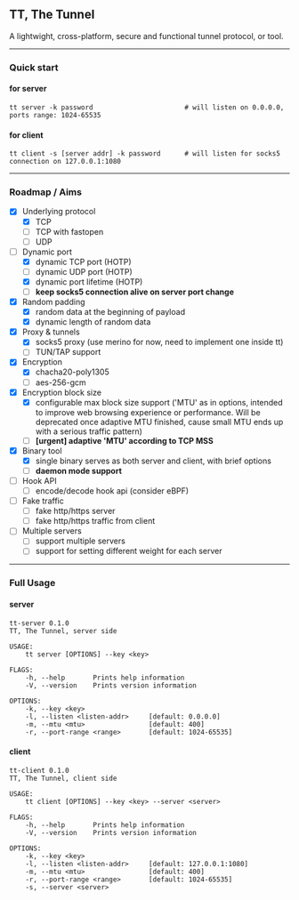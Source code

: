 ## TT, The Tunnel
A lightwight, cross-platform, secure and functional tunnel protocol, or tool.

----
### Quick start
#### for server

    tt server -k password                       # will listen on 0.0.0.0, ports range: 1024-65535

#### for client

    tt client -s [server addr] -k password      # will listen for socks5 connection on 127.0.0.1:1080
    
----
### Roadmap / Aims
- [x] Underlying protocol
    - [x] TCP 
    - [ ] TCP with fastopen
    - [ ] UDP
- [ ] Dynamic port
    - [x] dynamic TCP port (HOTP)
    - [ ] dynamic UDP port (HOTP)
    - [x] dynamic port lifetime (HOTP)
	- [ ] **keep socks5 connection alive on server port change**
- [x] Random padding
    - [x] random data at the beginning of payload
    - [x] dynamic length of random data
- [x] Proxy & tunnels 
    - [x] socks5 proxy (use merino for now, need to implement one inside tt)
    - [ ] TUN/TAP support
- [x] Encryption
    - [x] chacha20-poly1305
    - [ ] aes-256-gcm
- [x] Encryption block size
	- [x] configurable max block size support ('MTU' as in options, intended to improve web browsing experience or performance. Will be deprecated once adaptive MTU finished, cause small MTU ends up with a serious traffic pattern)
	- [ ] **[urgent] adaptive 'MTU' according to TCP MSS**
- [x] Binary tool
    - [x] single binary serves as both server and client, with brief options
    - [ ] **daemon mode support**
- [ ] Hook API 
    - [ ] encode/decode hook api (consider eBPF)
- [ ] Fake traffic
    - [ ] fake http/https server
    - [ ] fake http/https traffic from client
- [ ] Multiple servers
    - [ ] support multiple servers
    - [ ] support for setting different weight for each server

----
### Full Usage 
#### server
```
tt-server 0.1.0
TT, The Tunnel, server side

USAGE:
    tt server [OPTIONS] --key <key>

FLAGS:
    -h, --help       Prints help information
    -V, --version    Prints version information

OPTIONS:
    -k, --key <key>               
    -l, --listen <listen-addr>     [default: 0.0.0.0]
    -m, --mtu <mtu>                [default: 400]
    -r, --port-range <range>       [default: 1024-65535]
```

#### client
```
tt-client 0.1.0
TT, The Tunnel, client side

USAGE: 
    tt client [OPTIONS] --key <key> --server <server>

FLAGS:
    -h, --help       Prints help information
    -V, --version    Prints version information

OPTIONS:
    -k, --key <key>               
    -l, --listen <listen-addr>     [default: 127.0.0.1:1080]
    -m, --mtu <mtu>                [default: 400]
    -r, --port-range <range>       [default: 1024-65535]
    -s, --server <server>
```

